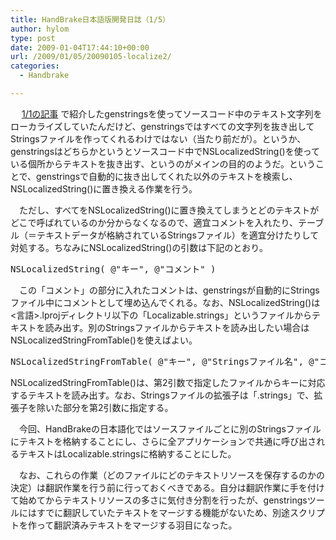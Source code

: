```yaml
---
title: HandBrake日本語版開発日誌（1/5）
author: hylom
type: post
date: 2009-01-04T17:44:10+00:00
url: /2009/01/05/20090105-localize2/
categories:
  - Handbrake

---
```

　   [1/1の記事][1] で紹介したgenstringsを使ってソースコード中のテキスト文字列をローカライズしていたんだけど、genstringsではすべての文字列を抜き出してStringsファイルを作ってくれるわけではない（当たり前だが）。というか、genstringsはどちらかというとソースコード中でNSLocalizedString()を使っている個所からテキストを抜き出す、というのがメインの目的のようだ。ということで、genstringsで自動的に抜き出してくれた以外のテキストを検索し、NSLocalizedString()に置き換える作業を行う。

　ただし、すべてをNSLocalizedString()に置き換えてしまうとどのテキストがどこで呼ばれているのか分からなくなるので、適宜コメントを入れたり、テーブル（＝テキストデータが格納されているStringsファイル）を適宜分けたりして対処する。ちなみにNSLocalizedString()の引数は下記のとおり。

<pre style="list">NSLocalizedString( @"キー"&#44; @"コメント" )</pre>

　この「コメント」の部分に入れたコメントは、genstringsが自動的にStringsファイル中にコメントとして埋め込んでくれる。なお、NSLocalizedString()は<言語>.lprojディレクトリ以下の「Localizable.strings」というファイルからテキストを読み出す。別のStringsファイルからテキストを読み出したい場合はNSLocalizedStringFromTable()を使えばよい。

<pre style="list">NSLocalizedStringFromTable( @"キー"&#44; @"Stringsファイル名"&#44; @"コメント" )</pre>

NSLocalizedStringFromTable()は、第2引数で指定したファイルからキーに対応するテキストを読み出す。なお、Stringsファイルの拡張子は「.strings」で、拡張子を除いた部分を第2引数に指定する。

　今回、HandBrakeの日本語化ではソースファイルごとに別のStringsファイルにテキストを格納することにし、さらに全アプリケーションで共通に呼び出されるテキストはLocalizable.stringsに格納することにした。

　なお、これらの作業（どのファイルにどのテキストリソースを保存するのかの決定）は翻訳作業を行う前に行っておくべきである。自分は翻訳作業に手を付けて始めてからテキストリソースの多さに気付き分割を行ったが、genstringsツールにはすでに翻訳していたテキストをマージする機能がないため、別途スクリプトを作って翻訳済みテキストをマージする羽目になった。

 [1]: http://hylom.sakura.ne.jp/handbrake/20090101-localizestr.html